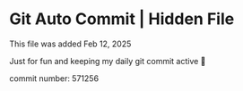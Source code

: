 # Git Auto Commit | Hidden File

This file was added Feb 12, 2025

Just for fun and keeping my daily git commit active 🤪

commit number: 571256
